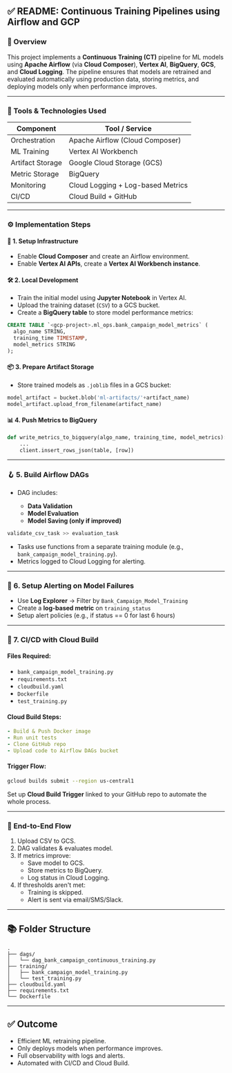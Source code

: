 ## ✅ **README: Continuous Training Pipelines using Airflow and GCP**

### 📌 Overview

This project implements a **Continuous Training (CT)** pipeline for ML models using **Apache Airflow** (via **Cloud Composer**), **Vertex AI**, **BigQuery**, **GCS**, and **Cloud Logging**. The pipeline ensures that models are retrained and evaluated automatically using production data, storing metrics, and deploying models only when performance improves.

---

### 🧰 Tools & Technologies Used

| Component        | Tool / Service                    |
| ---------------- | --------------------------------- |
| Orchestration    | Apache Airflow (Cloud Composer)   |
| ML Training      | Vertex AI Workbench               |
| Artifact Storage | Google Cloud Storage (GCS)        |
| Metric Storage   | BigQuery                          |
| Monitoring       | Cloud Logging + Log-based Metrics |
| CI/CD            | Cloud Build + GitHub              |

---

### ⚙️ Implementation Steps

#### 🧱 1. Setup Infrastructure

* Enable **Cloud Composer** and create an Airflow environment.
* Enable **Vertex AI APIs**, create a **Vertex AI Workbench instance**.

#### 🛠️ 2. Local Development

* Train the initial model using **Jupyter Notebook** in Vertex AI.
* Upload the training dataset (`CSV`) to a GCS bucket.
* Create a **BigQuery table** to store model performance metrics:

```sql
CREATE TABLE `<gcp-project>.ml_ops.bank_campaign_model_metrics` (
  algo_name STRING,
  training_time TIMESTAMP,
  model_metrics STRING
);
```

#### 📦 3. Prepare Artifact Storage

* Store trained models as `.joblib` files in a GCS bucket:

```python
model_artifact = bucket.blob('ml-artifacts/'+artifact_name)
model_artifact.upload_from_filename(artifact_name)
```

#### 📊 4. Push Metrics to BigQuery

```python
def write_metrics_to_bigquery(algo_name, training_time, model_metrics):
    ...
    client.insert_rows_json(table, [row])
```

---

### 🪝 5. Build Airflow DAGs

* DAG includes:

  * **Data Validation**
  * **Model Evaluation**
  * **Model Saving (only if improved)**

```python
validate_csv_task >> evaluation_task
```

* Tasks use functions from a separate training module (e.g., `bank_campaign_model_training.py`).
* Metrics logged to Cloud Logging for alerting.

---

### 🚨 6. Setup Alerting on Model Failures

* Use **Log Explorer** → Filter by `Bank_Campaign_Model_Training`
* Create a **log-based metric** on `training_status`
* Setup alert policies (e.g., if status == 0 for last 6 hours)

---

### 🔄 7. CI/CD with Cloud Build

#### Files Required:

* `bank_campaign_model_training.py`
* `requirements.txt`
* `cloudbuild.yaml`
* `Dockerfile`
* `test_training.py`

#### Cloud Build Steps:

```yaml
- Build & Push Docker image
- Run unit tests
- Clone GitHub repo
- Upload code to Airflow DAGs bucket
```

#### Trigger Flow:

```bash
gcloud builds submit --region us-central1
```

Set up **Cloud Build Trigger** linked to your GitHub repo to automate the whole process.

---

### 🔁 End-to-End Flow

1. Upload CSV to GCS.
2. DAG validates & evaluates model.
3. If metrics improve:
   * Save model to GCS.
   * Store metrics to BigQuery.
   * Log status in Cloud Logging.
4. If thresholds aren't met:
   * Training is skipped.
   * Alert is sent via email/SMS/Slack.

---

## 📚 Folder Structure

```
.
├── dags/
│   └── dag_bank_campaign_continuous_training.py
├── training/
│   ├── bank_campaign_model_training.py
│   └── test_training.py
├── cloudbuild.yaml
├── requirements.txt
└── Dockerfile
```

---

## ✅ Outcome

* Efficient ML retraining pipeline.
* Only deploys models when performance improves.
* Full observability with logs and alerts.
* Automated with CI/CD and Cloud Build.
